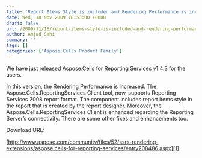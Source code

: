 ```yaml
---
title: 'Report Items Style is included and Rendering Performance is increased in Aspose.Cells for Reporting Services 1.4.3'
date: Wed, 18 Nov 2009 18:53:00 +0000
draft: false
url: /2009/11/18/report-items-style-is-included-and-rendering-performance-is-increased-in-aspose-cells-for-reporting-services-1-4-3/
author: Amjad Sahi
summary: ''
tags: []
categories: ['Aspose.Cells Product Family']
---
```


We have just released Aspose.Cells for Reporting Services v1.4.3 for the users.

In this version, the Rendering Performance is increased. The Aspose.Cells.ReportingServices Client tool, now, supports Reporting Services 2008 report format. The component includes report items style in the report that is created by the report designer. Moreover, the Aspose.Cells.ReportingServices Client is enhanced regarding the Reporting Server’s connectivity. There are some other fixes and enhancements too.

Download URL:

[http://www.aspose.com/community/files/52/ssrs-rendering-extensions/aspose.cells-for-reporting-services/entry208486.aspx][1]




[1]: http://www.aspose.com/community/files/52/ssrs-rendering-extensions/aspose.cells-for-reporting-services/entry208486.aspx




